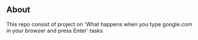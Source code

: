 ## About
This repo consist of project on 'What happens when you type google.com in your browser and press Enter' tasks
